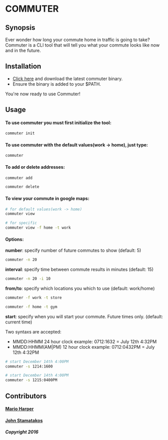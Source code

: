 # COMMUTER


## Synopsis


Ever wonder how long your commute home in traffic is going to take?  Commuter is a CLI tool that will tell you what your commute looks like now and in the future.

## Installation

* [Click here](https://github.com/PennTex/commuter/releases) and download the latest commuter binary.
* Ensure the binary is added to your $PATH.

You're now ready to use Commuter!

## Usage

#### To use commuter you must first initialize the tool:
```sh
commuter init
```

#### To use commuter with the default values(work -> home), just type:
```sh
commuter
```

#### To add or delete addresses:
```sh
commuter add
```
```sh
commuter delete
```

#### To view your commute in google maps:
```sh
# for default values(work -> home)
commuter view 

# for specific
commuter view -f home -t work
```

#### Options:
**number**: specify number of future commutes to show (default: 5)
```sh
commuter -n 20
```

**interval**: specify time between commute results in minutes (default: 15)
```sh
commuter -n 20 -i 10
```
**from/to**: specify which locations you which to use (default: work/home) 
```sh
commuter -f work -t store
```
```sh
commuter -f home -t gym
```
**start**: specify when you will start your commute. Future times only. (default: current time)

Two syntaxs are accepted:
* MMDD:HHMM 24 hour clock example: 0712:1632 = July 12th 4:32PM
* MMDD:HHMM(AM|PM) 12 hour clock example: 0712:0432PM = July 12th 4:32PM
```sh
# start December 14th 4:00PM
commuter -s 1214:1600

# start December 14th 4:00PM
commuter -s 1215:0400PM
```

## Contributors

#### [Mario Harper](https://www.PennTex.me)
#### [John Stamatakos](https://github.com/johnstamatakos)
##### Copyright 2016
